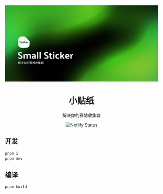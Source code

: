 ![](/public/banner.jpg)

<div align="center">

<h1>小贴纸</h1>
<p>解决你的赛博收集癖</p>

[![Netlify Status](https://api.netlify.com/api/v1/badges/ecedd1ce-3012-4ee8-a04d-01f913b7e0b4/deploy-status)](https://app.netlify.com/sites/small-sticker/deploys)

</div>

## 开发

``` bash
pnpm i
pnpm dev
```

## 编译

``` bash
pnpm build
```
